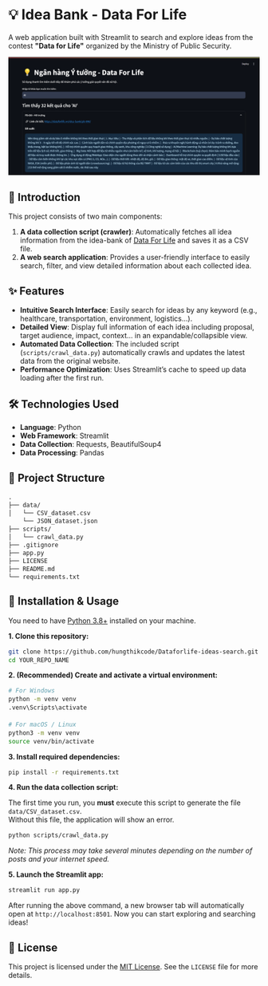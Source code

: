 # 💡 Idea Bank - Data For Life

A web application built with Streamlit to search and explore ideas from the contest **"Data for Life"** organized by the Ministry of Public Security.

![App Demo](demo.png)

## 📌 Introduction

This project consists of two main components:
1.  **A data collection script (crawler)**: Automatically fetches all idea information from the idea-bank of [Data For Life](https://dataforlife.vn/idea-bank/) and saves it as a CSV file.  
2.  **A web search application**: Provides a user-friendly interface to easily search, filter, and view detailed information about each collected idea.

## ✨ Features

-   **Intuitive Search Interface**: Easily search for ideas by any keyword (e.g., healthcare, transportation, environment, logistics...).  
-   **Detailed View**: Display full information of each idea including proposal, target audience, impact, context… in an expandable/collapsible view.  
-   **Automated Data Collection**: The included script (`scripts/crawl_data.py`) automatically crawls and updates the latest data from the original website.  
-   **Performance Optimization**: Uses Streamlit’s cache to speed up data loading after the first run.  

## 🛠️ Technologies Used

-   **Language**: Python  
-   **Web Framework**: Streamlit  
-   **Data Collection**: Requests, BeautifulSoup4  
-   **Data Processing**: Pandas  

## 📁 Project Structure

```
.
├── data/                  
│   └── CSV_dataset.csv
    └── JSON_dataset.json
├── scripts/
│   └── crawl_data.py      
├── .gitignore            
├── app.py                 
├── LICENSE               
├── README.md              
└── requirements.txt       
```

## 🚀 Installation & Usage

You need to have [Python 3.8+](https://www.python.org/downloads/) installed on your machine.

**1. Clone this repository:**

```bash
git clone https://github.com/hungthikcode/Dataforlife-ideas-search.git
cd YOUR_REPO_NAME
```

**2. (Recommended) Create and activate a virtual environment:**

```bash
# For Windows
python -m venv venv
.venv\Scripts\activate

# For macOS / Linux
python3 -m venv venv
source venv/bin/activate
```

**3. Install required dependencies:**

```bash
pip install -r requirements.txt
```

**4. Run the data collection script:**

The first time you run, you **must** execute this script to generate the file `data/CSV_dataset.csv`.  
Without this file, the application will show an error.

```bash
python scripts/crawl_data.py
```
*Note: This process may take several minutes depending on the number of posts and your internet speed.*  

**5. Launch the Streamlit app:**

```bash
streamlit run app.py
```

After running the above command, a new browser tab will automatically open at `http://localhost:8501`. Now you can start exploring and searching ideas!  

## 📄 License

This project is licensed under the [MIT License](LICENSE). See the `LICENSE` file for more details.
